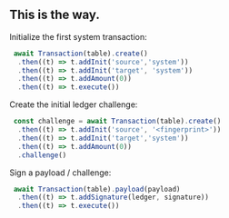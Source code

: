 
## This is the way.


Initialize the first system transaction:


```js
 await Transaction(table).create()
  .then((t) => t.addInit('source','system'))
  .then((t) => t.addInit('target', 'system'))
  .then((t) => t.addAmount(0))
  .then((t) => t.execute())
```

Create the initial ledger challenge:

```js
 const challenge = await Transaction(table).create()
  .then((t) => t.addInit('source', '<fingerprint>'))
  .then((t) => t.addInit('target','system'))
  .then((t) => t.addAmount(0))
  .challenge()
```

Sign a payload / challenge:

```js
 await Transaction(table).payload(payload)
  .then((t) => t.addSignature(ledger, signature))
  .then((t) => t.execute())
```


